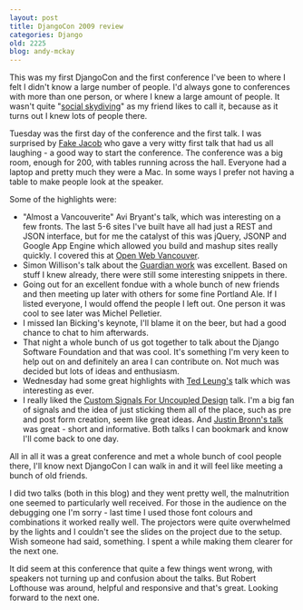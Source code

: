 ```yaml
---
layout: post
title: DjangoCon 2009 review
categories: Django
old: 2225
blog: andy-mckay
---
```

<p>This was my first DjangoCon and the first conference I've been to where I felt I didn't know a large number of people. I'd always gone to conferences with more than one person, or where I knew a large amount of people. It wasn't quite "<a href="https://www.google.com/search?client=safari&rls=en&q=social+skydiving">social skydiving</a>" as my friend likes to call it, because as it turns out I knew lots of people there.</p>
<p>Tuesday was the first day of the conference and the first talk. I was surprised by <a href="http://jtauber.com/">Fake Jacob</a> who gave a very witty first talk that had us all laughing - a good way to start the conference. The conference was a big room, enough for 200, with tables running across the hall. Everyone had a laptop and pretty much they were a Mac. In some ways I prefer not having a table to make people look at the speaker.</p>
<p>Some of the highlights were:</p>
<ul><li>"Almost a Vancouverite" Avi Bryant's talk, which was interesting on a few fronts. The last 5-6 sites I've built have all had just a REST and JSON interface, but for me the catalyst of this was jQuery, JSONP and Google App Engine which allowed you build and mashup sites really quickly. I covered this at <a href=https://mckay.pub.ca/blog/andy/2212/">Open Web Vancouver</a>.</li>
<li>Simon Willison's talk about the <a href="http://simonwillison.net/2009/talks/djangocon-cowboy/">Guardian work</a> was excellent. Based on stuff I knew already, there were still some interesting snippets in there.</li>
<li>Going out for an excellent fondue with a whole bunch of new friends and then meeting up later with others for some fine Portland Ale. If I listed everyone, I would offend the people I left out. One person it was cool to see later was Michel Pelletier.</li>
<li>I missed Ian Bicking's keynote, I'll blame it on the beer, but had a good chance to chat to him afterwards. </li>
<li>That night a whole bunch of us got together to talk about the Django Software Foundation and that was cool. It's something I'm very keen to help out on and definitely an area I can contribute on. Not much was decided but lots of ideas and enthusiasm.</li>
<li>Wednesday had some great highlights with <a href="http://www.sauria.com/blog/2009/09/12/djangocon-2009/">Ted Leung's</a> talk which was interesting as ever.</li>
<li>I really liked the <a href="http://bit.ly/x4JRW">Custom Signals For Uncoupled Design</a> talk. I'm a big fan of signals and the idea of just sticking them all of the place, such as pre and post form creation, seem like great ideas. And <a href="http://bit.ly/CZeB5">Justin Bronn's talk</a> was great - short and informative. Both talks I can bookmark and know I'll come back to one day.</li>
</ul>
<p>All in all it was a great conference and met a whole bunch of cool people there, I'll know next DjangoCon I can walk in and it will feel like meeting a bunch of old friends.</p>
<p>I did two talks (both in this blog) and they went pretty well, the malnutrition one seemed to particularly well received. For those in the audience on the debugging one I'm sorry - last time I used those font colours and combinations it worked really well. The projectors were quite overwhelmed by the lights and I couldn't see the slides on the project due to the setup. Wish someone had said, something. I spent a while making them clearer for the next one.</p>
<p>It did seem at this conference that quite a few things went wrong, with speakers not turning up and confusion about the talks. But Robert Lofthouse was around, helpful and responsive and that's great. Looking forward to the next one.</p>